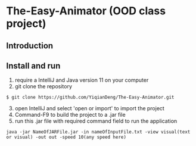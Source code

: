 # The-Easy-Animator (OOD class project)

## Introduction


## Install and run
1. require a IntelliJ and Java version 11 on your computer
2. git clone the repository
```
$ git clone https://github.com/YiqianDeng/The-Easy-Animator.git
```
3. open IntelliJ and select 'open or import' to import the project
4. Command-F9 to build the project to a .jar file
5. run this .jar file with required command field to run the application
```
java -jar NameOfJARFile.jar -in nameOfInputFile.txt -view visual(text or visual) -out out -speed 10(any speed here)
```
